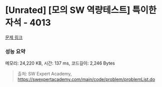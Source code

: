 # [Unrated] [모의 SW 역량테스트] 특이한 자석 - 4013 

[문제 링크](https://swexpertacademy.com/main/code/problem/problemDetail.do?contestProbId=AWIeV9sKkcoDFAVH) 

### 성능 요약

메모리: 24,220 KB, 시간: 137 ms, 코드길이: 2,246 Bytes



> 출처: SW Expert Academy, https://swexpertacademy.com/main/code/problem/problemList.do